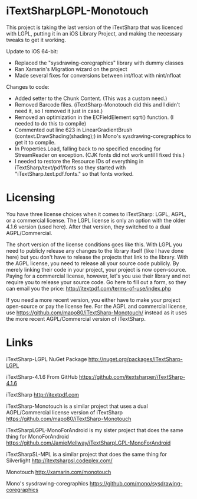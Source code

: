 iTextSharpLGPL-Monotouch
========================
This project is taking the last version of the iTextSharp that was licenced with LGPL, putting it 
in an iOS Library Project, and making the necessary tweaks to get it working.

Update to iOS 64-bit:
- Replaced the "sysdrawing-coregraphics" library with dummy classes
- Ran Xamarin's Migration wizard on the project
- Made several fixes for conversions between int/float with nint/nfloat

Changes to code:
- Added setter to the Chunk Content.  (This was a custom need.) 
- Removed Barcode files.  (iTextSharp-Monotouch did this and I didn't need it, so I removed it just in case.)
- Removed an optimization in the ECFieldElement sqrt() function.  (I needed to do this to compile) 
- Commented out line 623 in LinearGradientBrush (context.DrawShading(shading);) in Mono's sysdrawing-coregraphics to get it to compile.
- In Properties.Load, falling back to no specified encoding for StreamReader on exception.  (CJK fonts did not work until I fixed this.)
- I needed to restore the Resource IDs of everything in iTextSharp/text/pdf/fonts so they started with "iTextSharp.text.pdf.fonts." so that fonts worked.

Licensing
=========
You have three license choices when it comes to iTextSharp: LGPL, AGPL, or a commercial license. The LGPL license is only an option with the older 4.1.6 version (used here). After that version, they switched to a dual AGPL/Commercial.

The short version of the license conditions goes like this. With LGPL you need to publicly release any changes to the library itself (like I have done here) but you don't have to release the projects that link to the library. With the AGPL license, you need to release all your source code publicly. By merely linking their code in your project, your project is now open-source. Paying for a commercial license, however, let's you use their library and not require you to release your source code. Go here to fill out a form, so they can email you the price: http://itextpdf.com/terms-of-use/index.php

If you need a more recent version, you either have to make your project open-source or pay the license fee.  For the AGPL and commercial license, use https://github.com/mapo80/iTextSharp-Monotouch/ instead as it uses the more recent AGPL/Commercial version of iTextSharp. 

Links
=====
iTextSharp-LGPL NuGet Package
http://nuget.org/packages/iTextSharp-LGPL

iTextSharp-4.1.6 From GitHub
https://github.com/itextsharper/iTextSharp-4.1.6

iTextSharp
http://itextpdf.com

iTextSharp-Monotouch is a similar project that uses a dual AGPL/Commercial license version of iTextSharp
https://github.com/mapo80/iTextSharp-Monotouch

iTextSharpLGPL-MonoForAndroid is my sister project that does the same thing for MonoForAndroid
https://github.com/JamieMellway/iTextSharpLGPL-MonoForAndroid

iTextSharpSL-MPL is a similar project that does the same thing for Silverlight
http://itextsharpsl.codeplex.com/

Monotouch
http://xamarin.com/monotouch

Mono's sysdrawing-coregraphics
https://github.com/mono/sysdrawing-coregraphics